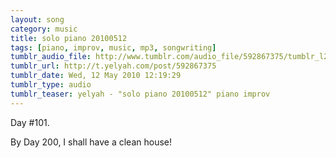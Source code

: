 ```yaml
---
layout: song
category: music
title: solo piano 20100512
tags: [piano, improv, music, mp3, songwriting]
tumblr_audio_file: http://www.tumblr.com/audio_file/592867375/tumblr_l2bhghK5DC1qzo4ep
tumblr_url: http://t.yelyah.com/post/592867375
tumblr_date: Wed, 12 May 2010 12:19:29
tumblr_type: audio
tumblr_teaser: yelyah - "solo piano 20100512" piano improv
---
```

Day #101.

By Day 200, I shall have a clean house!
